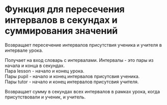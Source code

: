 # Функция для пересечения интервалов в секундах и суммирования значений  
  
Возвращает пересечение интервалов присутствия ученика и учителя в интервале урока.  
  
Получает на вход словарь с интервалами. Интервалы - это пары из начала и конца в секундах.  
Пара lesson - начало и конец урока.  
Пары pupil - начало и конец интервалов присутсвия ученика.  
Пары tutor - начало и конец интервалов присутсвия учителя.  
  
Возвращает сумму в секундах всех интервалов в рамках урока, когда присутствовали и ученик, и учитель.

